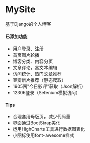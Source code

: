 # MySite
基于Django的个人博客

#### 已添加功能
* 用户登录、注册
* 首页图片轮播
* 博客分类、内容分页
* 文章评论，富文本编辑
* 访问统计、热门文章推荐
* 豆瓣新片推荐（静态爬取）
* 1905网"今日影评"获取（Json解析）
* 12306登录（Selenium模拟访问）

#### Tips
* 合理套用母版页，减少代码量
* 界面通过BootStrap美化
* 运用HighCharts工具进行数据图表化
* 小图标使用font-awesome样式
